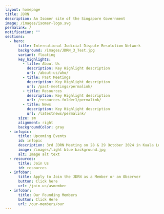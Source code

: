 ```yaml
---
layout: homepage
title: JDRN
description: An Isomer site of the Singapore Government
image: /images/isomer-logo.svg
permalink: /
notification: ""
sections:
  - hero:
      title: International Judicial Dispute Resolution Network
      background: /images/JDRN_3_Test.jpg
      variant: floating
      key_highlights:
        - title: About Us
          description: Key Highlight description
          url: /about-us/who/
        - title: Past Meetings
          description: Key Highlight description
          url: /past-meetings/permalink/
        - title: Resources
          description: Key Highlight description
          url: /resources-folder1/permalink/
        - title: News
          description: Key Highlight description
          url: /latestnews/permalink/
      size: sm
      alignment: right
      backgroundColor: gray
  - infopic:
      title: Upcoming Events
      id: infopic
      description: 3rd JDRN Meeting on 28 & 29 October 2024 in Kuala Lumpur, Malaysia
      image: /images/light blue background.jpg
      alt: Image alt text
  - resources:
      title: Join Us
      id: resources
  - infobar:
      title: Apply to Join the JDRN as a Member or an Observer
      button: Click here
      url: /join-us/asmember
  - infobar:
      title: Our Founding Members
      button: Click Here
      url: /our-members/our
---
```


